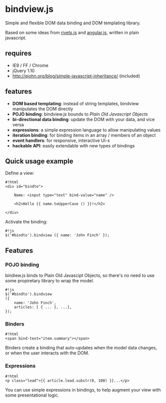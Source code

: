 # bindview.js

Simple and flexible DOM data binding and DOM templating library.

Based on some ideas from [rivets.js](http://www.rivetsjs.com/) and [angular.js](http://angularjs.org/),
written in plain javascript.

## requires

  - IE9 / FF / Chrome
  - jQuery 1.10
  - <http://ejohn.org/blog/simple-javascript-inheritance/> (included)

## features

  - **DOM based templating**:
    instead of string templates, bindview manipulates the DOM directly
  - **POJO binding**:
    bindview.js bounds to _Plain Old Javascript Objects_
  - **bi-directional data binding**:
    update the DOM with your data, and vice versa
  - **expressions**:
    a simple expression language to allow manipulating values
  - **iteration binding**:
    for binding items in an array / members of an object
  - **event handlers**:
    for responsive, interactive UI-s
  - **hackable API**:
    easily extendable with new types of bindings

## Quick usage example

Define a view:

```
#!html
<div id="bindto">

    Name: <input type="text" bind-value="name" />

    <h2>Hello {{ name.toUpperCase () }}!</h2>

</div>
```

Activate the binding:

```
#!js
$('#bindto').bindview ({ name: 'John Finch' });
```

## Features

### POJO binding

bindiew.js binds to Plain Old Javascipt Objects, so there's no need to use some
propiretary library to wrap the model.

```
#!js
$('#bindto').bindview
({
    name: 'John Finch',
    articles: [ { ... }, ...],
});
```

### Binders

```
#!html
<span bind-text="item.summary"></span>
```

Binders create a binding that auto-updates when the model data
changes, or when the user interacts with the DOM.

### Expressions

```
#!html
<p class="lead">{{ article.lead.substr(0, 100) }}...</p>

```

You can use simple expressions in bindings, to help augment your view with some presentational logic.

